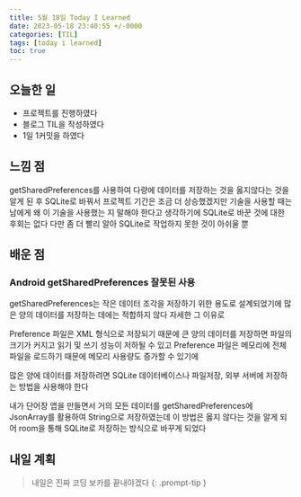 ```yaml
---
title: 5월 18일 Today I Learned
date: 2023-05-18 23:40:55 +/-0000
categories: [TIL]
tags: [today i learned]
toc: true
---
```


## 오늘한 일

* 프로젝트를 진행하였다
* 블로그 TIL을 작성하였다
* 1일 1커밋을 하였다

## 느낌 점

getSharedPreferences를 사용하여 다량에 데이터를 저장하는 것을 옳지않다는 것을 알게 된 후 SQLite로 바꿔서 프로젝트 기간은 조금 더 상승했겠지만 기술을 사용할 때는 남에게 왜 이 기술을 사용했는 지 말해야 한다고 생각하기에 SQLite로 바꾼 것에 대한 후회는 없다 다만 좀 더 빨리 알아 SQLite로 작업하지 못한 것이 아쉬울 뿐

## 배운 점

### Android getSharedPreferences 잘못된 사용

getSharedPreferences는 작은 데이터 조각을 저장하기 위한 용도로 설계되었기에 많은 양의 데이터를 저장하는 데에는 적합하지 않다 자세한 그 이유로

Preference 파일은 XML 형식으로 저장되기 때문에 큰 양의 데이터를 저장하면 파일의 크기가 커지고 읽기 및 쓰기 성능이 저하될 수 있고 Preference 파일은 메모리에 전체 파일을 로드하기 때문에 메모리 사용량도 증가할 수 있기에 

많은 양에 데이터를 저장하려면 SQLite 데이터베이스나 파일저장, 외부 서버에 저장하는 방법을 사용해야 한다 

내가 단어장 앱을 만들면서 거의 모든 데이터를 getSharedPreferences에 JsonArray를 활용하여 String으로 저장하였는데 이 방법은 옳지 않다는 것을 알게 되어 room을 통해 SQLite로 저장하는 방식으로 바꾸게 되었다

## 내일 계획

> 내일은 진짜 코딩 보카를 끝내야겠다
{: .prompt-tip }